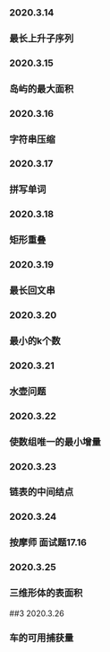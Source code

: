 ### 2020.3.14
### 最长上升子序列
### 2020.3.15
### 岛屿的最大面积
### 2020.3.16
### 字符串压缩
### 2020.3.17
### 拼写单词
### 2020.3.18
### 矩形重叠
### 2020.3.19
### 最长回文串
### 2020.3.20
### 最小的k个数
### 2020.3.21
### 水壶问题
### 2020.3.22
### 使数组唯一的最小增量
### 2020.3.23
### 链表的中间结点
### 2020.3.24
### 按摩师 面试题17.16
### 2020.3.25
### 三维形体的表面积
##3 2020.3.26
### 车的可用捕获量

